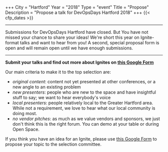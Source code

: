 +++
City = "Hartford"
Year = "2018"
Type = "event"
Title = "Propose"
Description = "Propose a talk for DevOpsDays Hartford 2018"
+++
  {{< cfp_dates >}}

---

Submissions for DevOpsDays Hartford have closed. But You have not missed your chance to share your ideas! We're short this year on Ignite-format talks and want to hear from you! A second, special proposal form is open and will remain open until we have enough submissions.

---
**Submit your talks and find out more about Ignites on [this Google Form](https://goo.gl/forms/Q36hLWsfR6ofXPji1)**


Our main criteria to make it to the top selection are:

- _original content_: content not yet presented at other conferences, or a new angle to an existing problem
- _new presenters_: people who are new to the space and have insightful stuff to say; we want to hear everybody's voice
- _local presenters_: people relatively local to the Greater Hartford area. While not a requirement, we love to hear what our local community is doing most.
- _no vendor pitches_: as much as we value vendors and sponsors, we just don't think this is the right forum. You can demo at your table or during Open Space.

If you think you have an idea for an Ignite, please use [this Google Form](https://goo.gl/forms/Q36hLWsfR6ofXPji1) to propose your topic to the selection committee.
